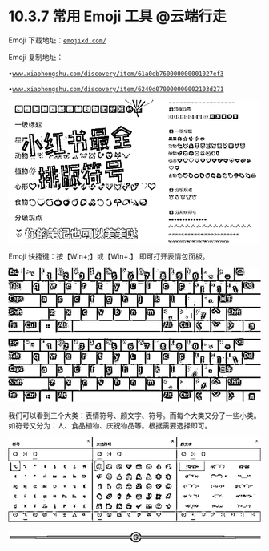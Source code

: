 # 10.3.7 常用 Emoji 工具 @云端行走

Emoji 下载地址：[`emojixd.com/`](https://emojixd.com/)

Emoji 复制地址：

•[`www.xiaohongshu.com/discovery/item/61a0eb760000000001027ef3`](https://www.xiaohongshu.com/discovery/item/61a0eb760000000001027ef3)

•[`www.xiaohongshu.com/discovery/item/6249d070000000002103d271`](https://www.xiaohongshu.com/discovery/item/6249d070000000002103d271)

![](img/58f63479841084a4764b9d4c441b9abb.png)

Emoji 快捷键：按【Win+;】或【Win+.】 即可打开表情包面板。

![](img/e3ac6b5339ab7efb6f2182638c535bcc.png)

我们可以看到三个大类：表情符号、颜文字、符号。而每个大类又分了一些小类。如符号又分为：人、食品植物、庆祝物品等。根据需要选择即可。

![](img/3e103375b9adccd831a6095394d977d6.png)

![](img/f5f11c405b1ebfa42488ca1035ca05ad.png)